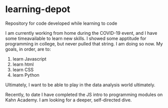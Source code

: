 # learning-depot
Repository for code developed while learning to code

I am currently working from home during the COVID-19 event, and I have some timeavailable to learn new skills.  I showed some apptitude for programming in college, but never pulled that string.  I am doing so now. My goals, in order, are to:
1. learn Javascript
2. learn html
3. learn CSS
4. learn Python

Ultimately, I want to be able to play in the data analysis world ultimately.

Recently, to date I have completed the JS intro to programming modules on Kahn Academy.  I am looking for a deeper, self-directed dive.

